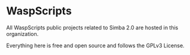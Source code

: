 # WaspScripts

All WaspScripts public projects related to Simba 2.0 are hosted in this organization.

Everything here is free and open source and follows the GPLv3 License.
